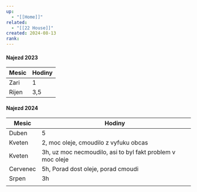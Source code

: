 ```yaml
---
up:
  - "[[Home]]"
related:
  - "[[22 House]]"
created: 2024-08-13
rank: 
---
```


#### Najezd 2023

|  Mesic<br/> | Hodiny<br/> |
|-----|-----|
|  Zari <br/> | 1<br/> |
|  Rijen<br/> | 3,5<br/> |

#### Najezd 2024

| Mesic<br/>  | Hodiny<br/>                                                |
| ----------- | ---------------------------------------------------------- |
| Duben <br/> | 5<br/>                                                     |
| Kveten      | 2, moc oleje, cmoudilo z vyfuku obcas                      |
| Kveten      | 3h, uz moc necmoudilo, asi to byl fakt problem v moc oleje |
| Cervenec    | 5h, Porad dost oleje, porad cmoudi                         |
| Srpen       | 3h                                                         |
|             |                                                            |



